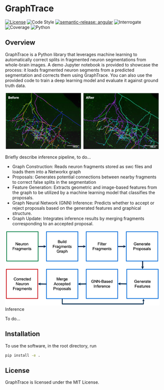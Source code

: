 # GraphTrace

[![License](https://img.shields.io/badge/license-MIT-brightgreen)](LICENSE)
![Code Style](https://img.shields.io/badge/code%20style-black-black)
[![semantic-release: angular](https://img.shields.io/badge/semantic--release-angular-e10079?logo=semantic-release)](https://github.com/semantic-release/semantic-release)
![Interrogate](https://img.shields.io/badge/interrogate-37.5%25-red)
![Coverage](https://img.shields.io/badge/coverage-100%25-brightgreen?logo=codecov)
![Python](https://img.shields.io/badge/python->=3.7-blue?logo=python)

## Overview

GraphTrace is a Python library that leverages machine learning to automatically correct splits in fragmented neuron segmentations from whole-brain images. A demo Jupyter notebook is provided to showcase the process: it loads fragmented neuron segments from a predicted segmentation and corrects them using GraphTrace. You can also use the provided code to train a deep learning model and evaluate it against ground truth data.

<p>
  <img src="imgs/result.png" width="900" alt="Example of before and after run obtained with GraphTrace">
</p>

Briefly describe inference pipeline, to do...

- Graph Construction: Reads neuron fragments stored as swc files and loads them into a Networkx graph
- Proposals: Generates potential connections between nearby fragments to correct false splits in the segmentation
- Feature Generation: Extracts geometric and image-based features from the graph to be utilized by a machine learning model that classifies the proposals.
- Graph Neural Network (GNN) Inference: Predicts whether to accept or reject proposals based on the generated features and graphical structure.
- Graph Update: Integrates inference results by merging fragments corresponding to an accepted proposal.

<p>
  <img src="imgs/pipeline.png" width="900" alt="Visualization of split correction pipeline. See Inference section for description of each step.>
</p>

## Inference

To do...

## Installation
To use the software, in the root directory, run
```bash
pip install -e .
```

## License
GraphTrace is licensed under the MIT License.
